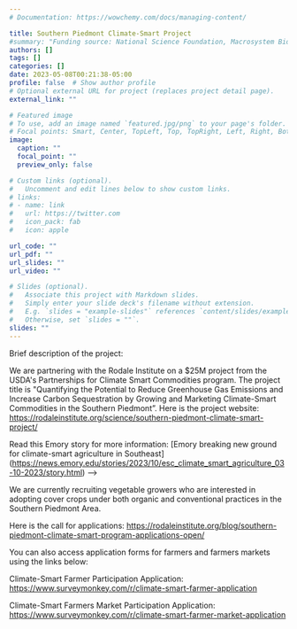 ```yaml
---
# Documentation: https://wowchemy.com/docs/managing-content/

title: Southern Piedmont Climate-Smart Project
#summary: "Funding source: National Science Foundation, Macrosystem Biology and NEON-Enabled Science  (Award #: DEB-2106137)"
authors: []
tags: []
categories: []
date: 2023-05-08T00:21:38-05:00
profile: false  # Show author profile
# Optional external URL for project (replaces project detail page).
external_link: ""

# Featured image
# To use, add an image named `featured.jpg/png` to your page's folder.
# Focal points: Smart, Center, TopLeft, Top, TopRight, Left, Right, BottomLeft, Bottom, BottomRight.
image:
  caption: ""
  focal_point: ""
  preview_only: false

# Custom links (optional).
#   Uncomment and edit lines below to show custom links.
# links:
# - name: link
#   url: https://twitter.com
#   icon_pack: fab
#   icon: apple

url_code: ""
url_pdf: ""
url_slides: ""
url_video: ""

# Slides (optional).
#   Associate this project with Markdown slides.
#   Simply enter your slide deck's filename without extension.
#   E.g. `slides = "example-slides"` references `content/slides/example-slides.md`.
#   Otherwise, set `slides = ""`.
slides: ""
---
```

<!-- PI: [Debjani Sihi]( {{< relref "/authors/admin" >}} )

Co-PI: [Samantha Weintraub, National Ecological Observatory Network](https://www.neonscience.org/person/samantha-weintraub-leff)

Collaborator: [Jitendra Kumar, Oak Ridge National Laboratory](https://www.ornl.gov/staff-profile/jitendra-kumar) -->

Brief description of the project: 

We are partnering with the Rodale Institute on a $25M project from the USDA's Partnerships for Climate Smart Commodities program. The project title is "Quantifying the Potential to Reduce Greenhouse Gas Emissions and Increase Carbon Sequestration by Growing and Marketing Climate-Smart Commodities in the Southern Piedmont”. Here is the project website: https://rodaleinstitute.org/science/southern-piedmont-climate-smart-project/

Read this Emory story for more information: [Emory breaking new ground for climate-smart agriculture in Southeast] (https://news.emory.edu/stories/2023/10/esc_climate_smart_agriculture_03-10-2023/story.html) -->


We are currently recruiting vegetable growers who are interested in adopting cover crops under both organic and conventional practices in the Southern Piedmont Area. 

Here is the call for applications: https://rodaleinstitute.org/blog/southern-piedmont-climate-smart-program-applications-open/

You can also access application forms for farmers and farmers markets using the links below: 

Climate-Smart Farmer Participation Application: https://www.surveymonkey.com/r/climate-smart-farmer-application

Climate-Smart Farmers Market Participation Application: https://www.surveymonkey.com/r/climate-smart-farmer-market-application








